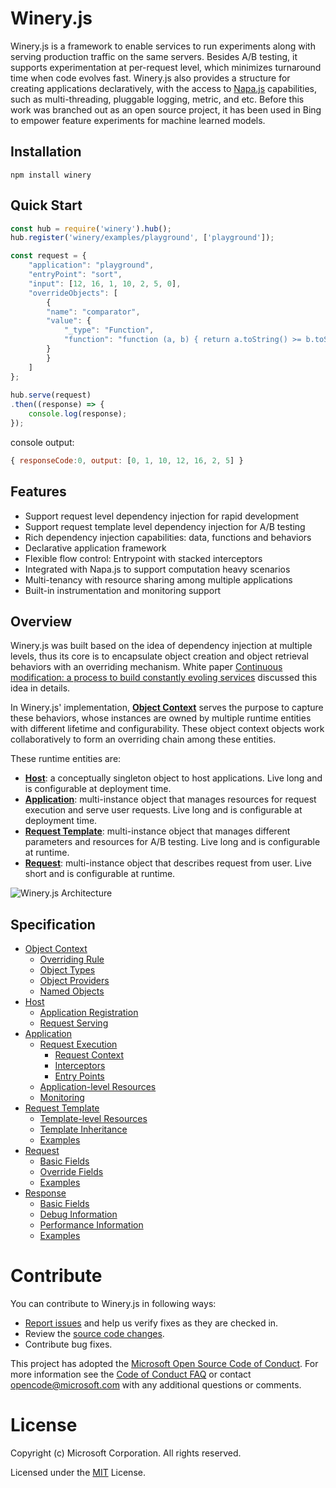 # Winery.js

Winery.js is a framework to enable services to run experiments along with serving production traffic on the same servers. Besides A/B testing, it supports experimentation at per-request level, which minimizes turnaround time when code evolves fast. Winery.js also provides a structure for creating applications declaratively, with the access to [Napa.js](https://github.com/Microsoft/napajs) capabilities, such as multi-threading, pluggable logging, metric, and etc. Before this work was branched out as an open source project, it has been used in Bing to empower feature experiments for machine learned models.

## Installation
```
npm install winery
```

## Quick Start

```js
const hub = require('winery').hub();
hub.register('winery/examples/playground', ['playground']);

const request = {
    "application": "playground",
    "entryPoint": "sort",
    "input": [12, 16, 1, 10, 2, 5, 0],
    "overrideObjects": [
        {
        "name": "comparator",
        "value": {
            "_type": "Function",
            "function": "function (a, b) { return a.toString() >= b.toString(); } "
        }
        }
    ]
};
    
hub.serve(request)
.then((response) => {
    console.log(response);
});

```
console  output:
```js
{ responseCode:0, output: [0, 1, 10, 12, 16, 2, 5] }
```

## Features
- Support request level dependency injection for rapid development
- Support request template level dependency injection for A/B testing
- Rich dependency injection capabilities: data, functions and behaviors
- Declarative application framework
- Flexible flow control: Entrypoint with stacked interceptors
- Integrated with Napa.js to support computation heavy scenarios
- Multi-tenancy with resource sharing among multiple applications
- Built-in instrumentation and monitoring support


## Overview

Winery.js was built based on the idea of dependency injection at multiple levels, thus its core is to encapsulate object creation and object retrieval behaviors with an overriding mechanism. White paper [Continuous modification: a process to build constantly evoling services](https://github.com/daiyip/continuous-modification) discussed this idea in details. 

In Winery.js' implementation, [**Object Context**](./docs/api/object-context.md) serves the purpose to capture these behaviors, whose instances are owned by multiple runtime entities with different lifetime and configurability. These object context objects work collaboratively to form an overriding chain among these entities.

These runtime entities are:
- [**Host**](./docs/api/host.md): a conceptually singleton object to host applications. Live long and is configurable at deployment time.
- [**Application**](./docs/api/application.md): multi-instance object that manages resources for request execution and serve user requests. Live long and is configurable at deployment time.
- [**Request Template**](.docs/api/request-template.md): multi-instance object that manages different parameters and resources for A/B testing. Live long and is configurable at runtime.
- [**Request**](./docs/api/request.md): multi-instance object that describes request from user. Live short and is configurable at runtime.


![Winery.js Architecture](./docs/images/architecture.png)

## Specification
- [Object Context](./docs/api/object-context.md)
  - [Overriding Rule](./docs/api/object-context.md#overriding-rule)
  - [Object Types](./docs/api/object-context.md#object-types)
  - [Object Providers](./docs/api/object-context.md#object-providers)
  - [Named Objects](./docs/api/object-context.md#named-objects)
- [Host](./docs/api/host.md)
  - [Application Registration](./docs/api/host.md#application-registration)
  - [Request Serving](./docs/api/host.md#request-serving)
- [Application](./docs/api/application.md)
  - [Request Execution](./docs/api/application.md#request-execution)
    - [Request Context](./docs/api/application.md#request-context)
    - [Interceptors](./docs/api/application.md#interceptors)
    - [Entry Points](./docs/api/application.md#entry-points)
  - [Application-level Resources](./docs/api/application.md#application-level-resources)
  - [Monitoring](./docs/api/application.md#monitoring)
- [Request Template](./docs/api/request-template.md)
  - [Template-level Resources](./docs/api/request-template.md#template-level-resources)
  - [Template Inheritance](./docs/api/request-template.md#template-inheritance)
  - [Examples](./docs/api/request-template.md#examples)
- [Request](./docs/api/request.md)
  - [Basic Fields](./docs/api/request.md#basic-fields)
  - [Override Fields](./docs/api/request.md#override-fields)
  - [Examples](./docs/api/request.md#examples)
- [Response](./docs/api/response.md)
  - [Basic Fields](./docs/api/response.md#basic-fields)
  - [Debug Information](./docs/api/response.md#debug-information)
  - [Performance Information](./docs/api/response.md#performance-information)
  - [Examples](./docs/api/response.md#examples)

# Contribute
You can contribute to Winery.js in following ways:

* [Report issues](https://github.com/Microsoft/wineryjs/issues) and help us verify fixes as they are checked in.
* Review the [source code changes](https://github.com/Microsoft/wineryjs/pulls).
* Contribute bug fixes.

This project has adopted the [Microsoft Open Source Code of Conduct](https://opensource.microsoft.com/codeofconduct/). For more information see the [Code of Conduct FAQ](https://opensource.microsoft.com/codeofconduct/faq/) or contact opencode@microsoft.com with any additional questions or comments.

# License
Copyright (c) Microsoft Corporation. All rights reserved.

Licensed under the [MIT](https://github.com/Microsoft/napajs/blob/master/LICENSE.txt) License.
